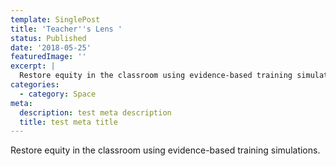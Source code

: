 ```yaml
---
template: SinglePost
title: 'Teacher''s Lens '
status: Published
date: '2018-05-25'
featuredImage: ''
excerpt: |
  Restore equity in the classroom using evidence-based training simulations.
categories:
  - category: Space
meta:
  description: test meta description
  title: test meta title
---
```

Restore equity in the classroom using evidence-based training simulations.
